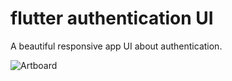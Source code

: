 # flutter authentication UI

A beautiful responsive app UI about authentication. 

![Artboard](https://user-images.githubusercontent.com/87839081/129851283-fc4d7bb3-5c4c-4bbb-880e-27a9ad297388.png)

